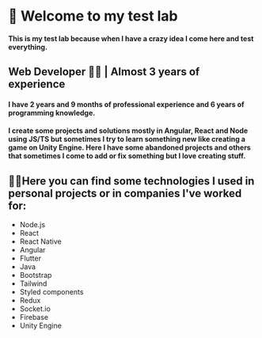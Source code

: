  # 🧪 Welcome to my test lab
  #### This is my test lab because when I have a crazy idea I come here and test everything.
  
  ## Web Developer 👨‍💻 | Almost 3 years of experience
  
  #### I have 2 years and 9 months of professional experience and 6 years of programming knowledge.
  #### I create some projects and solutions mostly in Angular, React and Node using JS/TS but sometimes I try to learn something new like creating a game on Unity Engine. Here I have some abandoned projects and others that sometimes I come to add or fix something but I love creating stuff.

  
  ## 🐱‍💻Here you can find some technologies I used in personal projects or in companies I've worked for:
  - Node.js
  - React
  - React Native
  - Angular
  - Flutter
  - Java
  - Bootstrap
  - Tailwind
  - Styled components
  - Redux
  - Socket.io
  - Firebase
  - Unity Engine
